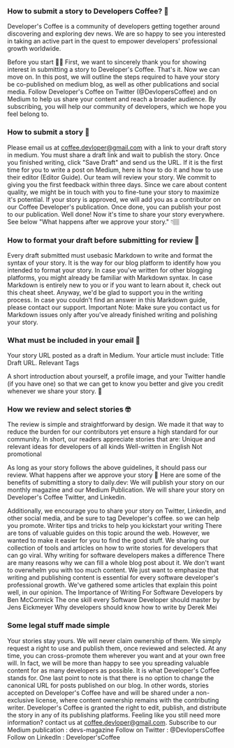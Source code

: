 ### How to submit a story to Developers Coffee? 🐥
Developer's Coffee is a community of developers getting together around discovering and exploring dev news. We are so happy to see you interested in taking an active part in the quest to empower developers' professional growth worldwide.

Before you start 🙏🏼
First, we want to sincerely thank you for showing interest in submitting a story to Developer's Coffee. That's it. Now we can move on.
In this post, we will outline the steps required to have your story be co-published on medium blog, as well as other publications and social media. Follow Developer's Coffee on Twitter (@DevlopersCoffee) and on Medium to help us share your content and reach a broader audience. By subscribing, you will help our community of developers, which we hope you feel belong to.

### How to submit a story 🤔

Please email us at coffee.devloper@gmail.com with a link to your draft story in medium. You must share a draft link and wait to publish the story. Once you finished writing, click "Save Draft" and send us the URL.
If it is the first time for you to write a post on Medium, here is how to do it and how to use their editor (Editor Guide).
Our team will review your story. We commit to giving you the first feedback within three days. Since we care about content quality, we might be in touch with you to fine-tune your story to maximize it's potential.
If your story is approved, we will add you as a contributor on our Coffee Developer's publication. Once done, you can publish your post to our publication.
Well done! Now it's time to share your story everywhere. See below "What happens after we approve your story." 👇🏽

### How to format your draft before submitting for review 📑
Every draft submitted must usebasic Markdown to write and format the syntax of your story. It is the way for our blog platform to identify how you intended to format your story. In case you've written for other blogging platforms, you might already be familiar with Markdown syntax.
In case Markdown is entirely new to you or if you want to learn about it, check out this cheat sheet. Anyway, we'd be glad to support you in the writing process. In case you couldn't find an answer in this Markdown guide, please contact our support. Important Note: Make sure you contact us for Markdown issues only after you've already finished writing and polishing your story.

### What must be included in your email 💌
Your story URL posted as a draft in Medium. Your article must include:
Title
Draft URL.
Relevant Tags

A short introduction about yourself, a profile image, and your Twitter handle (if you have one) so that we can get to know you better and give you credit whenever we share your story. 🤗

### How we review and select stories 🤓
The review is simple and straightforward by design. We made it that way to reduce the burden for our contributors yet ensure a high standard for our community. In short, our readers appreciate stories that are:
Unique and relevant ideas for developers of all kinds
Well-written in English
Not promotional

As long as your story follows the above guidelines, it should pass our review.
What happens after we approve your story 🥁
Here are some of the benefits of submitting a story to daily.dev:
We will publish your story on our monthly magazine and our Medium Publication.
We will share your story on Developer's Coffee Twitter, and Linkedin.

Additionally, we encourage you to share your story on Twitter, Linkedin, and other social media, and be sure to tag Developer's coffee. so we can help you promote.
Writer tips and tricks to help you kickstart your writing
There are tons of valuable guides on this topic around the web. However, we wanted to make it easier for you to find the good stuff. We sharing our collection of tools and articles on how to write stories for developers that can go viral.
Why writing for software developers makes a difference
There are many reasons why we can fill a whole blog post about it. We don't want to overwhelm you with too much content. We just want to emphasize that writing and publishing content is essential for every software developer's professional growth.
We've gathered some articles that explain this point well, in our opinion.
The Importance of Writing For Software Developers by Ben McCormick
The one skill every Software Developer should master by Jens Eickmeyer
Why developers should know how to write by Derek Mei

### Some legal stuff made simple
Your stories stay yours. We will never claim ownership of them. We simply request a right to use and publish them, once reviewed and selected. At any time, you can cross-promote them wherever you want and at your own free will. In fact, we will be more than happy to see you spreading valuable content for as many developers as possible. It is what Developer's Coffee stands for. One last point to note is that there is no option to change the canonical URL for posts published on our blog.
In other words, stories accepted on Developer's Coffee have and will be shared under a non-exclusive license, where content ownership remains with the contributing writer. Developer's Coffee is granted the right to edit, publish, and distribute the story in any of its publishing platforms.
Feeling like you still need more information? contact us at coffee.devloper@gmail.com.
Subscribe to our Medium publication : devs-magazine
Follow on Twitter : @DevlopersCoffee
Follow on LinkedIn : Developer'sCoffee
